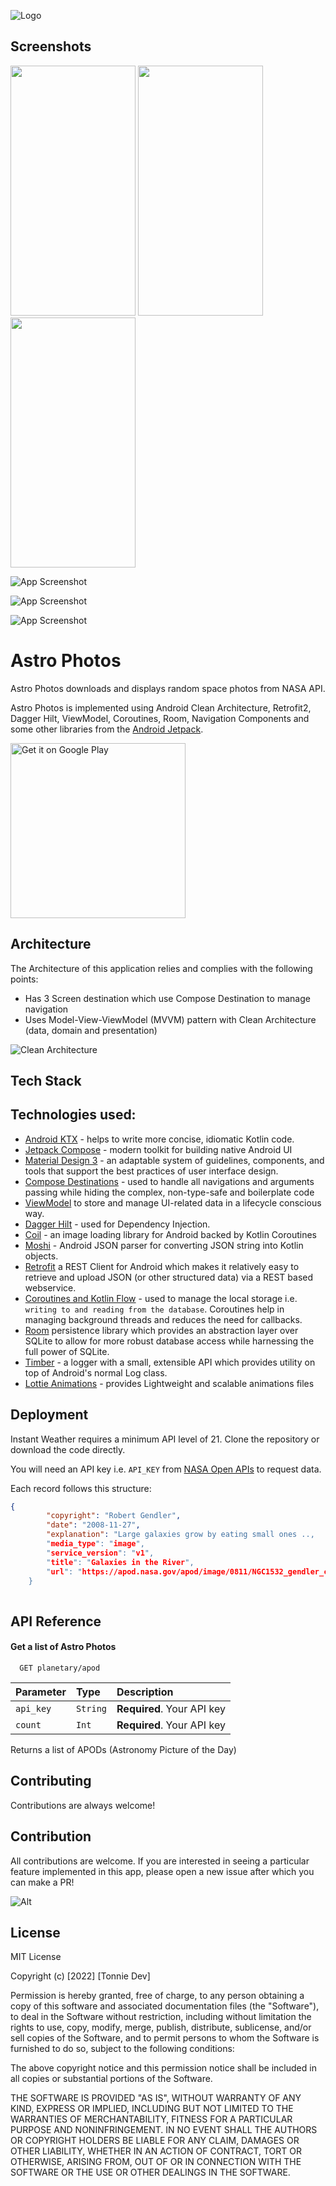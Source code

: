 
![Logo](https://github.com/Tonnie-Dev/AsteroidsInCompose/blob/master/media/logo.png)


## Screenshots

<p float="left" margin="15">
<img width="200" height="400" src="https://github.com/Tonnie-Dev/AsteroidsInCompose/blob/master/media/screenshot_1.png">
<img width="200" height="400" src="https://github.com/Tonnie-Dev/AsteroidsInCompose/blob/master/media/screenshot_2.png">
<img width="200" height="400" src="https://github.com/Tonnie-Dev/AsteroidsInCompose/blob/master/media/screenshot_3.png">
</p>

![App Screenshot](https://github.com/Tonnie-Dev/AsteroidsInCompose/blob/master/media/screenshot_1.png)

![App Screenshot](https://github.com/Tonnie-Dev/AsteroidsInCompose/blob/master/media/screenshot_2.png)

![App Screenshot](https://github.com/Tonnie-Dev/AsteroidsInCompose/blob/master/media/screenshot_3.png)
# Astro Photos

Astro Photos downloads and displays random space photos from NASA API.

Astro Photos is implemented using Android Clean Architecture, Retrofit2,
Dagger Hilt, ViewModel, Coroutines, Room, Navigation Components and some
other libraries from the [Android Jetpack](https://developer.android.com/jetpack). 


<a href='https://play.google.com/store/apps/details?id=com.uxstate'><img alt='Get it on Google Play' src='https://github.com/Tonnie-Dev/AsteroidsInCompose/blob/master/media/google_play_store%20_badge.png' width="280"/></a>
## Architecture
The Architecture of this application relies and complies with the following points:

* Has 3 Screen destination which use Compose Destination to manage navigation
* Uses Model-View-ViewModel (MVVM) pattern with Clean Architecture (data, domain and presentation)

![Clean Architecture](https://github.com/Tonnie-Dev/AsteroidsInCompose/blob/master/media/clean_architecture_diagram.png)
## Tech Stack

## Technologies used:

* [Android KTX](https://developer.android.com/kotlin/ktx) - helps to write more concise, idiomatic Kotlin code.
* [Jetpack Compose](https://developer.android.com/jetpack/compose) - modern toolkit for building native Android UI
* [Material Design 3](https://m3.material.io/) - an adaptable system of guidelines, components, and tools that support the best practices of user interface design.
* [Compose Destinations](https://github.com/raamcosta/compose-destinations) - used to handle all navigations and arguments passing while hiding the complex, non-type-safe and boilerplate code
* [ViewModel](https://developer.android.com/topic/libraries/architecture/viewmodel) to store and manage UI-related data in a lifecycle conscious way.
* [Dagger Hilt](https://dagger.dev/hilt/) - used for Dependency Injection.
* [Coil](https://coil-kt.github.io/coil/) - an image loading library for Android backed by Kotlin Coroutines
* [Moshi](https://github.com/square/moshi) - Android JSON parser for converting JSON string into Kotlin objects. 
* [Retrofit](https://square.github.io/retrofit/) a REST Client for Android which makes it relatively easy to retrieve and upload JSON (or other structured data) via a REST based webservice.
* [Coroutines and Kotlin Flow](https://kotlinlang.org/docs/reference/coroutines-overview.html) - used to manage the local storage i.e. `writing to and reading from the database`. Coroutines help in managing background threads and reduces the need for callbacks.
* [Room](https://developer.android.com/topic/libraries/architecture/room) persistence library which provides an abstraction layer over SQLite to allow for more robust database access while harnessing the full power of SQLite.
* [Timber](https://github.com/JakeWharton/timber) - a logger with a small, extensible API which provides utility on top of Android's normal Log class.
* [Lottie Animations](https://lottiefiles.com/) - provides Lightweight and scalable animations files
## Deployment

Instant Weather requires a minimum API level of 21. Clone the repository or download the code directly. 

You will need an API key i.e. `API_KEY` from [NASA Open APIs](https://api.nasa.gov/) to request data. 



Each record follows this structure:

````JSON
{
        "copyright": "Robert Gendler",
        "date": "2008-11-27",
        "explanation": "Large galaxies grow by eating small ones ..,
        "media_type": "image",
        "service_version": "v1",
        "title": "Galaxies in the River",
        "url": "https://apod.nasa.gov/apod/image/0811/NGC1532_gendler_c800.jpg"
    }
  
````
## API Reference

#### Get a list of Astro Photos

```http
  GET planetary/apod
```

| Parameter | Type     | Description                |
| :-------- | :------- | :------------------------- |
| `api_key` | `String` | **Required**. Your API key |
| `count` | `Int` | **Required**. Your API key |

Returns a list of APODs (Astronomy Picture of the Day)


## Contributing

Contributions are always welcome!

## Contribution
All contributions are welcome. If you are interested in seeing a particular feature implemented in this app, please open a new issue after which you can make a PR!

![Alt](https://repobeats.axiom.co/api/embed/84dfd3cd94832805dbcaa3569ec855d19e5c9401.svg "Repobeats analytics image")


## License

MIT License

Copyright (c) [2022] [Tonnie Dev]

Permission is hereby granted, free of charge, to any person obtaining a copy
of this software and associated documentation files (the "Software"), to deal
in the Software without restriction, including without limitation the rights
to use, copy, modify, merge, publish, distribute, sublicense, and/or sell
copies of the Software, and to permit persons to whom the Software is
furnished to do so, subject to the following conditions:

The above copyright notice and this permission notice shall be included in all
copies or substantial portions of the Software.

THE SOFTWARE IS PROVIDED "AS IS", WITHOUT WARRANTY OF ANY KIND, EXPRESS OR
IMPLIED, INCLUDING BUT NOT LIMITED TO THE WARRANTIES OF MERCHANTABILITY,
FITNESS FOR A PARTICULAR PURPOSE AND NONINFRINGEMENT. IN NO EVENT SHALL THE
AUTHORS OR COPYRIGHT HOLDERS BE LIABLE FOR ANY CLAIM, DAMAGES OR OTHER
LIABILITY, WHETHER IN AN ACTION OF CONTRACT, TORT OR OTHERWISE, ARISING FROM,
OUT OF OR IN CONNECTION WITH THE SOFTWARE OR THE USE OR OTHER DEALINGS IN THE
SOFTWARE.

